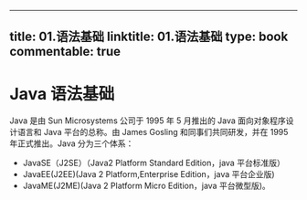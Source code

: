 
---
title: 01.语法基础
linktitle: 01.语法基础
type: book
commentable: true
---

# Java 语法基础

Java 是由 Sun Microsystems 公司于 1995 年 5 月推出的 Java 面向对象程序设计语言和 Java 平台的总称。由 James Gosling 和同事们共同研发，并在 1995 年正式推出。Java 分为三个体系：

- JavaSE（J2SE）（Java2 Platform Standard Edition，java 平台标准版）
- JavaEE(J2EE)(Java 2 Platform,Enterprise Edition，java 平台企业版)
- JavaME(J2ME)(Java 2 Platform Micro Edition，java 平台微型版)。

    